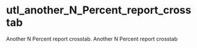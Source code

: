 # utl_another_N_Percent_report_crosstab
Another N Percent report crosstab.  Another N Percent report crosstab
